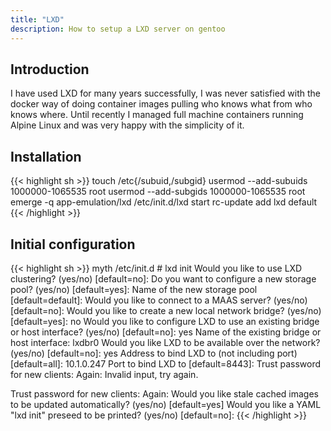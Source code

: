 ```yaml
---
title: "LXD"
description: How to setup a LXD server on gentoo
---
```


## Introduction

I have used LXD for many years successfully, I was never satisfied with the docker way of doing container images pulling who knows what from who knows where. Until recently I managed full machine containers running Alpine Linux and was very happy with the simplicity of it.

## Installation

{{< highlight sh >}}
touch /etc{/subuid,/subgid}
usermod --add-subuids 1000000-1065535 root
usermod --add-subgids 1000000-1065535 root
emerge -q app-emulation/lxd
/etc/init.d/lxd start
rc-update add lxd default
{{< /highlight >}}

## Initial configuration

{{< highlight sh >}}
myth /etc/init.d # lxd init
Would you like to use LXD clustering? (yes/no) [default=no]:
Do you want to configure a new storage pool? (yes/no) [default=yes]:
Name of the new storage pool [default=default]:
Would you like to connect to a MAAS server? (yes/no) [default=no]:
Would you like to create a new local network bridge? (yes/no) [default=yes]: no
Would you like to configure LXD to use an existing bridge or host interface? (yes/no) [default=no]: yes
Name of the existing bridge or host interface: lxdbr0
Would you like LXD to be available over the network? (yes/no) [default=no]: yes
Address to bind LXD to (not including port) [default=all]: 10.1.0.247
Port to bind LXD to [default=8443]:
Trust password for new clients:
Again:
Invalid input, try again.

Trust password for new clients:
Again:
Would you like stale cached images to be updated automatically? (yes/no) [default=yes]
Would you like a YAML "lxd init" preseed to be printed? (yes/no) [default=no]:
{{< /highlight >}}
